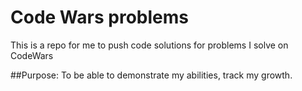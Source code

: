 # Code Wars problems 
This is a repo for me to push code solutions for problems I solve on CodeWars

##Purpose:
To be able to demonstrate my abilities, track my growth.
